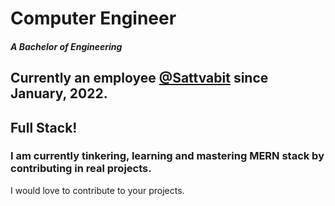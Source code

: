 <h1>Computer Engineer</h1>
<h5>A Bachelor of Engineering</h5>

<h2> Currently an employee <a href="https://www.sattvabit.com/" target="_blank" >@Sattvabit</a> since January, 2022. </h2>



<h2>Full Stack!</h2>

<!-- <h3>You can find all my projects at a single place. <a href="https://kevinkhachariya.github.io">Here!</a> </h3> -->
  <h3>I am currently tinkering, learning and mastering MERN stack by contributing in real projects.</h3>
<p>I would love to contribute to your projects.</p>
